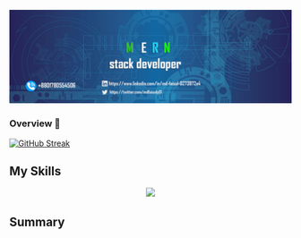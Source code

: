 

<!--
**mdfaisalgithup/mdfaisalgithup** is a ✨ _special_ ✨ repository because its `README.md` (this file) appears on your GitHub profile.

Here are some ideas to get you started:

-->

![banner](https://raw.githubusercontent.com/mdfaisalgithup/mdfaisalgithup/main/web-3706551_1280%20copy%202.png)



### Overview 👋

[![GitHub Streak](https://github-readme-streak-stats.herokuapp.com?user=mdfaisalgithup&card_width=800)](https://git.io/streak-stats)


## My Skills

<p align="center">
  <a href="https://skillicons.dev">
    <img src="https://skillicons.dev/icons?i=git,html,css,javascript" />
  </a>
</p>




## Summary
